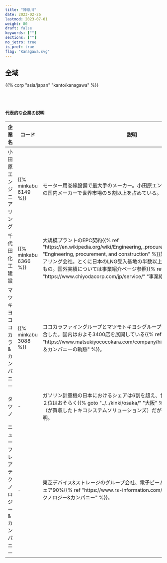 ```yaml
---
title: "神奈川"
date: 2023-02-26
lastmod: 2023-07-01
weight: 80
draft: false
keywords: [""]
sections: [""]
no_jetro: true
is_pref: true
flag: "Kanagawa.svg"
---
```



<div class="main-desciption country-description">
    <h2 class="section-title">全域</h2>
    <ul class="rule-list">
    </ul>
    {{% corp "asia/japan" "kanto/kanagawa" %}}
</div>



<div class="container-corp mt-5" id="corp-desc" style="padding-top:50px">
    <h4 class="mb-4">代表的な企業の説明</h4>
    <table class="table table-striped table-bordered">
        <thead class="table-light">
            <tr>
                <th scope="col" class="col-width-2">企業名</th>
                <th scope="col" class="col-width-1">コード</th>
                <th scope="col" class="col-width-7">説明</th>
                <th scope="col" class="col-width-05">決算</th>
                <th scope="col" class="col-width-05">配当履歴</th>
            </tr>
        </thead>
        <tbody class="corp-desc">
            <tr>
                <td>小田原エンジニアリング</td>
                <td>{{% minkabu 6149 %}}</td>
                <td>モーター用巻線設備で最大手のメーカー。小田原エンジニアリングとNITTOKUの国内メーカーで世界市場の５割以上を占めている。</td>
                <td>{{% corplink "https://odawara-eng.co.jp/irinfo/" %}}</td>
                <td>{{% dividend "tokyo" "6149" %}}</td>
            </tr>
            <tr>
                <td>千代田化工建設</td>
                <td>{{% minkabu 6366 %}}</td>
                <td>大規模プラントのEPC契約{{% ref "https://en.wikipedia.org/wiki/Engineering,_procurement,_and_construction" "Engineering, procurement, and construction" %}}業務をする建設・エンジニアリング会社。とくに日本のLNG受入基地の半数以上は千代田化工建設によるもの。国外実績については事業紹介ページ参照{{% ref "https://www.chiyodacorp.com/jp/service/" "事業紹介" %}}。</td>
                <td>{{% corplink "https://www.chiyodacorp.com/jp/ir/" %}}</td>
                <td>{{% dividend "tokyo" "6366" %}}</td>
            </tr>
            <tr>
                <td>マツキヨココカラ&カンパニー</td>
                <td>{{% minkabu 3088 %}}</td>
                <td>ココカラファイングループとマツモトキヨシグループが2021年頃までに経営統合した。国内はおよそ3400店を展開している{{% ref "https://www.matsukiyococokara.com/company/history/" "マツキヨココカラ＆カンパニーの軌跡" %}}。</td>
                <td>-</td>
                <td>{{% dividend "tokyo" "3088" %}}</td>
            </tr>
            <tr>
                <td>タツノ</td>
                <td>-</td>
                <td>ガソリン計量機の日本におけるシェアは6割を超え、世界シェアだと３位。国内２位はおそらく{{% goto "../../kinki/osaka/" "大阪" %}}のLPG大手、岩谷産業（が買収したトキコシステムソリューションズ）だが正確なデータが無いため不明。</td>
                <td>-</td>
                <td>-</td>
            </tr>
            <tr>
                <td>ニューフレアテクノロジー&カンパニー</td>
                <td>-</td>
                <td>東芝デバイス&ストレージのグループ会社、電子ビームマスク描画装置の世界シェア90%{{% ref "https://www.rs-information.com/nuflare/" "ニューフレアテクノロジー&カンパニー" %}}。</td>
                <td>-</td>
                <td>-</td>
            </tr>
        </tbody>
    </table>
</div>